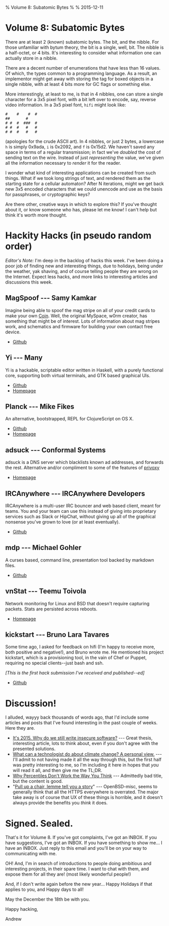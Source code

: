 % Volume 8: Subatomic Bytes
%
% 2015-12-11

# Volume 8: Subatomic Bytes

There are at least 2 (known) subatomic bytes. The bit, and the
nibble. For those unfamiliar with bytum theory, the bit is a single,
well, bit. The nibble is a half-octet, or 4 bits. It's interesting to
consider what information one can actually store in a nibble.

There are a decent number of enumerations that have less than 16
values. Of which, the types common to a programming language. As a
result, an implementor might get away with storing the tag for boxed
objects in a single nibble, with at least 4 bits more for GC flags or
something else.

More interestingly, at least to me, is that in 4 nibbles, one can
store a single character for a 3x5 pixel font, with a bit left over to
encode, say, reverse video information. In a 3x5 pixel font, `hifi`
might look like:

    #    #    #  #
    ##       #
    # #  #  ###  #
    # #  #   #   #
    # #  #   #   #

(apologies for the crude ASCII art). In 4 nibbles, or just 2 bytes, a
lowercase `h` is simply 0x9ada, `i` is 0x2092, and `f` is 0x15d2.  We
haven't saved any space in terms of a regular transmission; in fact
we've *doubled* the cost of sending text on the wire. Instead of
just *representing* the value, we've given all the information
necessary to *render* it for the reader.

I wonder what kind of interesting applications can be created from
such things. What if we took long strings of text, and rendered them
as the starting state for a cellular automaton? After N iterations,
might we get back new 3x5 encoded characters that we could unencode
and use as the basis for passphrases, or cryptographic keys?

Are there other, creative ways in which to explore this? If you've
thought about it, or know someone who has, please let me know! I
can't help but think it's worth more thought.

# Hackity Hacks (in pseudo random order)

*Editor's Note:* I'm deep in the backlog of hacks this week. I've been
doing a poor job of finding new and interesting things, due to
holidays, being under the weather, yak shaving, and of course telling
people they are wrong on the Internet. Expect less hacks, and more
links to interesting articles and discussions this week.

## MagSpoof --- Samy Kamkar

Imagine being able to spoof the mag stripe on all of your credit cards
to make your own [Coin](https://onlycoin.com/). Well, the original
MySpace, w0rm creator, has something that might be of interest. Lots
of information about mag stripes work, and schematics and firmware for
building your own contact free device.

* [Github](https://github.com/samyk/magspoof)

## Yi --- Many

Yi is a hackable, scriptable editor written in Haskell, with a purely
functional core, supporting both virtual terminals, and GTK based
graphical UIs.

* [Github](https://github.com/yi-editor/yi)
* [Homepage](https://yi-editor.github.io/)

## Planck --- Mike Fikes

An alternative, bootstrapped, REPL for ClojureScript on OS X. 

* [Github](https://github.com/mfikes/planck)
* [Homepage](http://planck.fikesfarm.com/)

## adsuck --- Conformal Systems

adsuck is a DNS server which blacklists known ad addresses, and
forwards the rest. Alternative and/or compliment to some of the
features of [privoxy](http://www.privoxy.org/)

* [Homepage](https://opensource.conformal.com/wiki/adsuck)

## IRCAnywhere --- IRCAnywhere Developers

IRCAnywhere is a multi-user IRC bouncer and web based client, meant
for teams. You and your team can use this instead of giving into
proprietary services such as Slack or HipChat, without giving up all
of the graphical nonsense you've grown to love (or at least
eventually).

* [Github](https://github.com/ircanywhere/ircanywhere)

## mdp --- Michael Gohler

A curses based, command line, presentation tool backed by markdown
files.

* [Github](https://github.com/visit1985/mdp)

## vnStat --- Teemu Toivola

Network monitoring for Linux and BSD that doesn't require capturing
packets. Stats are persisted across reboots.

* [Homepage](http://humdi.net/vnstat/)

## kickstart --- Bruno Lara Tavares

Some time ago, I asked for feedback on hifi (I'm happy to receive
more, both positive and negative!), and Bruno wrote me. He mentioned
his project kickstart, which is a provisioning tool, in the vain of
Chef or Puppet, requiring no special clients--just bash and ssh.

*[This is the first hack submission I've received and published--ed]*

* [Github](https://github.com/bltavares/kickstart)

# Discussion!

I alluded, wayyy back thousands of words ago, that I'd include some
articles and posts that I've found interesting in the past couple of weeks. Here they are.

* [It's 2015. Why do we still write insecure software?](http://www.jerf.org/iri/post/2942) --- Great thesis, interesting article, lots to think about, even if you don't agree with the presented solutions.
* [What can a technologist do about climate change? A personal view.](http://worrydream.com/ClimateChange/) --- I'll admit to not having made it all the way through this, but the first half was pretty interesting to me, so I'm including it here in hopes that *you* will read it all, and then give me the TL;DR.
* [Why Percentiles Don't Work the Way You Think](https://www.vividcortex.com/blog/why-percentiles-dont-work-the-way-you-think) --- Admittedly bad title, but the content is good.
* "[Pull up a chair, lemme tell you a story](https://marc.info/?l=openbsd-misc&m=144963518227229&w=2)" --- OpenBSD-misc, seems to generally think that all the HTTPS everywhere is overrated. The major take away is of course that UX of these things is horrible, and it doesn't always provide the benefits you *think* it does.

# Signed. Sealed.

That's it for Volume 8. If you've got complaints, I've got an
INBOX. If you have suggestions, I've got an INBOX. If you have
something to show me... I have an INBOX.  Just reply to this email and
you'll be on your way to communicating with me.

OH! And, I'm in search of introductions to people doing ambitious and
interesting projects, in their spare time. I want to chat with them, and
expose them for all they are! (most likely wonderful people!)

And, if I don't write again before the new year... Happy Holidays if
that applies to you, and Happy days to all!

May the December the 18th be with you.

Happy hacking,

Andrew
